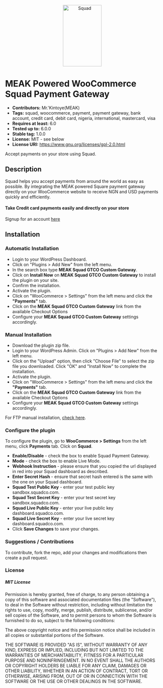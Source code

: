 <p align="center">
    <img title="Squad" height="200" src="https://squadco.com/assets/squad_logo.svg" width="50%"/>
</p>

# MEAK Powered WooCommerce Squad Payment Gateway

- **Contributors:** Mr.'Kintoye(MEAK)
- **Tags:** squad, woocommerce, payment, payment gateway, bank account, credit card, debit card, nigeria, international, mastercard, visa
- **Requires at least:** 6.0
- **Tested up to:** 6.0.0
- **Stable tag:** 1.0.0
- **License:** MIT - see below
- **License URI:** https://www.gnu.org/licenses/gpl-2.0.html

Accept payments on your store using Squad.

## Description

Squad helps you accept payments from around the world as easy as possible. By integrating the MEAK powered Square payment gateway directly on your WooCommerce website to receive NGN and USD payments quickly and efficiently.

#### Take Credit card payments easily and directly on your store

Signup for an account [here](https://dashboard.squadco.com)



## Installation

### Automatic Installation

- Login to your WordPress Dashboard.
- Click on "Plugins > Add New" from the left menu.
- In the search box type **MEAK Squad GTCO Custom Gateway**.
- Click on **Install Now** on **MEAK Squad GTCO Custom Gateway** to install the plugin on your site.
- Confirm the installation.
- Activate the plugin.
- Click on "WooCommerce > Settings" from the left menu and click the **"Payments"** tab.
- Click on the **MEAK Squad GTCO Custom Gateway** link from the available Checkout Options
- Configure your **MEAK Squad GTCO Custom Gateway** settings accordingly.

### Manual Installation

- Download the plugin zip file.
- Login to your WordPress Admin. Click on "Plugins > Add New" from the left menu.
- Click on the "Upload" option, then click "Choose File" to select the zip file you downloaded. Click "OK" and "Install Now" to complete the installation.
- Activate the plugin.
- Click on "WooCommerce > Settings" from the left menu and click the **"Payments"** tab.
- Click on the **MEAK Squad GTCO Custom Gateway** link from the available Checkout Options
- Configure your **MEAK Squad GTCO Custom Gateway** settings accordingly.

For FTP manual installation, [check here](http://codex.wordpress.org/Managing_Plugins#Manual_Plugin_Installation).

<!-- ## Split payment feature
* Enable the split payment in the squad woocommerce settings page.
* Enter the specify subaccounts for the split (create can create subaccounts on your Squad dashboard).
* save and start transaction -->

<!-- This split will be initiated for all transactions.

## Assign a subaccount to a Product
* Disable the split payment in the squad woocommerce settings page.
* Click on "Products".
* Select "Add New".
* Scroll down until you see the 'Squad - Select subaccount'.
* Select a subaccount. -->

### Configure the plugin

To configure the plugin, go to **WooCommerce > Settings** from the left menu, click **Payments** tab. Click on **Squad**.

- **Enable/Disable** - check the box to enable Squad Payment Gateway.
- **Mode** - check the box to enable Live Mode.
- **Webhook Instruction** - please ensure that you copied the url displayed in red into your Squad dashboard as described.
- **Enter Secret Hash** - ensure that secret hash entered is the same with the one on your Squad dashboard.
- **Squad Test Public Key** - enter your test public key sandbox.squadco.com.
- **Squad Test Secret Key** - enter your test secret key sandbox.squadco.com.
- **Squad Live Public Key** - enter your live public key dashboard.squadco.com.
- **Squad Live Secret Key** - enter your live secret key dashboard.squadco.com.
- Click **Save Changes** to save your changes.
<!--
## Screenshots

##### 1. Squad WooCommerce Payment Gateway Setting Page

###

![Screenshot 1](assets/images/settings.png)

##### 2. Squad WooCommerce Payment Gateway on woocommerce order checkout page

###

![Screenshot 2](assets/images/checkout.png)

##### 3. Squad pay modal showing card payment option

###

![Screenshot 3](assets/images/inline-modal.png)
-->

### Suggestions / Contributions

To contribute, fork the repo, add your changes and modifications then create a pull request.

### License

##### MIT License

Permission is hereby granted, free of charge, to any person obtaining a copy
of this software and associated documentation files (the "Software"), to deal
in the Software without restriction, including without limitation the rights
to use, copy, modify, merge, publish, distribute, sublicense, and/or sell
copies of the Software, and to permit persons to whom the Software is
furnished to do so, subject to the following conditions:

The above copyright notice and this permission notice shall be included in all
copies or substantial portions of the Software.

THE SOFTWARE IS PROVIDED "AS IS", WITHOUT WARRANTY OF ANY KIND, EXPRESS OR
IMPLIED, INCLUDING BUT NOT LIMITED TO THE WARRANTIES OF MERCHANTABILITY,
FITNESS FOR A PARTICULAR PURPOSE AND NONINFRINGEMENT. IN NO EVENT SHALL THE
AUTHORS OR COPYRIGHT HOLDERS BE LIABLE FOR ANY CLAIM, DAMAGES OR OTHER
LIABILITY, WHETHER IN AN ACTION OF CONTRACT, TORT OR OTHERWISE, ARISING FROM,
OUT OF OR IN CONNECTION WITH THE SOFTWARE OR THE USE OR OTHER DEALINGS IN THE
SOFTWARE.
